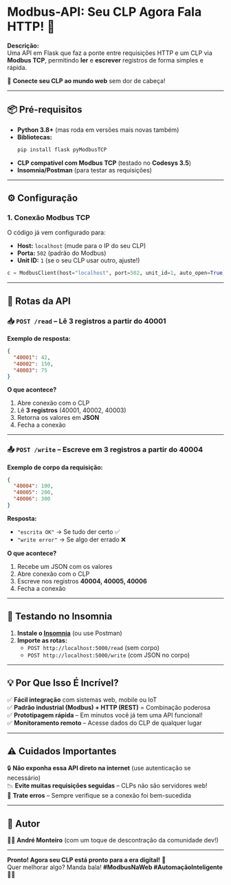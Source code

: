 # **Modbus-API: Seu CLP Agora Fala HTTP!** 🚀  

**Descrição:**  
Uma API em Flask que faz a ponte entre requisições HTTP e um CLP via **Modbus TCP**, permitindo **ler** e **escrever** registros de forma simples e rápida.  

🔌 **Conecte seu CLP ao mundo web** sem dor de cabeça!  

---

## **📦 Pré-requisitos**  
- **Python 3.8+** (mas roda em versões mais novas também)  
- **Bibliotecas:**  
  ```bash
  pip install flask pyModbusTCP
  ```
- **CLP compatível com Modbus TCP** (testado no **Codesys 3.5**)  
- **Insomnia/Postman** (para testar as requisições)  

---

## **⚙️ Configuração**  

### **1. Conexão Modbus TCP**  
O código já vem configurado para:  
- **Host:** `localhost` (mude para o IP do seu CLP)  
- **Porta:** `502` (padrão do Modbus)  
- **Unit ID:** `1` (se o seu CLP usar outro, ajuste!)  

```python
c = ModbusClient(host="localhost", port=502, unit_id=1, auto_open=True)
```

---

## **🚀 Rotas da API**  

### **📥 `POST /read` – Lê 3 registros a partir do 40001**  
**Exemplo de resposta:**  
```json
{
  "40001": 42,
  "40002": 150,
  "40003": 75
}
```
**O que acontece?**  
1. Abre conexão com o CLP  
2. Lê **3 registros** (40001, 40002, 40003)  
3. Retorna os valores em **JSON**  
4. Fecha a conexão  

---

### **📤 `POST /write` – Escreve em 3 registros a partir do 40004**  
**Exemplo de corpo da requisição:**  
```json
{
  "40004": 100,
  "40005": 200,
  "40006": 300
}
```
**Resposta:**  
- `"escrita OK"` → Se tudo der certo ✅  
- `"write error"` → Se algo der errado ❌  

**O que acontece?**  
1. Recebe um JSON com os valores  
2. Abre conexão com o CLP  
3. Escreve nos registros **40004, 40005, 40006**  
4. Fecha a conexão  

---

## **🔌 Testando no Insomnia**  

1. **Instale o [Insomnia](https://insomnia.rest/)** (ou use Postman)  
2. **Importe as rotas:**  
   - `POST http://localhost:5000/read` (sem corpo)  
   - `POST http://localhost:5000/write` (com JSON no corpo)  

---

## **💡 Por Que Isso É Incrível?**  
✅ **Fácil integração** com sistemas web, mobile ou IoT  
✅ **Padrão industrial (Modbus) + HTTP (REST)** = Combinação poderosa  
✅ **Prototipagem rápida** – Em minutos você já tem uma API funcional!  
✅ **Monitoramento remoto** – Acesse dados do CLP de qualquer lugar  

---

## **⚠️ Cuidados Importantes**  
🔒 **Não exponha essa API direto na internet** (use autenticação se necessário)  
📉 **Evite muitas requisições seguidas** – CLPs não são servidores web!  
🔧 **Trate erros** – Sempre verifique se a conexão foi bem-sucedida  

---

## **🎯 Autor**  
👨‍💻 **André Monteiro** (com um toque de descontração da comunidade dev!)  

---

**Pronto! Agora seu CLP está pronto para a era digital!** 🎉  
Quer melhorar algo? Manda bala! **#ModbusNaWeb #AutomaçãoInteligente** 🔧🚀

